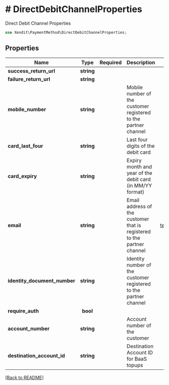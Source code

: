 # # DirectDebitChannelProperties
Direct Debit Channel Properties

```php
use Xendit\PaymentMethod\DirectDebitChannelProperties;
```

## Properties

| Name | Type | Required | Description | Examples |
|------------|:-------------:|:-------------:|-------------|:-------------:|
| **success_return_url** | **string** |  |  | null |
| **failure_return_url** | **string** |  |  | null |
| **mobile_number** | **string** |  | Mobile number of the customer registered to the partner channel | +62818555988 |
| **card_last_four** | **string** |  | Last four digits of the debit card | 8888 |
| **card_expiry** | **string** |  | Expiry month and year of the debit card (in MM/YY format) | 06/24 |
| **email** | **string** |  | Email address of the customer that is registered to the partner channel | test.email@xendit.co |
| **identity_document_number** | **string** |  | Identity number of the customer registered to the partner channel | 1234567891113 |
| **require_auth** | **bool** |  |  | null |
| **account_number** | **string** |  | Account number of the customer | 1234567891113 |
| **destination_account_id** | **string** |  | Destination Account ID for BaaS topups | 12341234 |


[[Back to README]](../../README.md)
